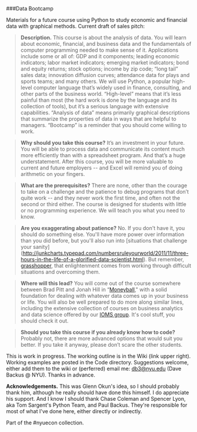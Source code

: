###Data Bootcamp

Materials for a future course using Python to study economic and financial data with graphical methods. Current draft of sales pitch:

>**Description.** This course is about the analysis of data.  You will learn about economic, financial, and business data and the fundamentals of computer programming needed to make sense of it.  Applications include some or all of:  GDP and it components; leading economic indicators; labor market indicators; emerging market indicators; bond and equity returns; stock options; income by zip code; “long tail” sales data; innovation diffusion curves; attendance data for plays and sports teams; and many others.  We will use Python, a popular high-level computer language that’s widely used in finance, consulting, and other parts of the business world.  “High-level” means that it’s less painful than most (the hard work is done by the language and its collection of tools), but it’s a serious language with extensive capabilities.  “Analysis of data” means primarily graphical descriptions that summarize the properties of data in ways that are helpful to managers.  “Bootcamp” is a reminder that you should come willing to work. 

>**Why should you take this course?**  It’s an investment in your future.  You will be able to process data and communicate its content much more efficiently than with a spreadsheet program.  And that’s a huge understatement.  After this course, you will be more valuable to current and future employers -- and Excel will remind you of doing arithmetic on your fingers.  

>**What are the prerequisites?**  There are none, other than the courage to take on a challenge and the patience to debug programs that don’t quite work -- and they never work the first time, and often not the second or third either.  The course is designed for students with little or no programming experience.  We will teach you what you need to know.  

>**Are you exaggerating about patience?** No. If you don't have it, you should do something else.  You'll have more power over information than you did before, but you'll also run into [situations that challenge your sanity] (http://junkcharts.typepad.com/numbersruleyourworld/2011/11/three-hours-in-the-life-of-a-glorified-data-scientist.html). But remember, [grasshopper](http://en.wikipedia.org/wiki/Kwai_Chang_Caine), 
that enlightenment comes from working through difficult situations and overcoming them.  

>**Where will this lead?**  You will come out of the course somewhere between Brad Pitt and Jonah Hill in 
“[Moneyball](http://en.wikipedia.org/wiki/Moneyball_(film))," with a solid foundation for dealing with whatever data comes up in your business or life.  You will also be well prepared to do more along similar lines, including the extensive collection of courses on business analytics and data science offered by our 
[IOMS group](http://www.stern.nyu.edu/experience-stern/about/departments-centers-initiatives/academic-departments/ioms-dept/).  It's cool stuff, you should check it out.    

>**Should you take this course if you already know how to code?**  Probably not, there are more advanced options that would suit you better.  If you take it anyway, please don’t scare the other students.  

This is work in progress.  The working outline is in the Wiki (link upper right).  Working examples are posted in the Code directory.  Suggestions welcome, either add them to the wiki or (perferred) email me:  db3@nyu.edu (Dave Backus @ NYU). Thanks in advance. 

**Acknowledgements.**
This was Glenn Okun's idea, so I should probably thank him, although he really should have done this himself.  I do appreciate his support.  And I know I should thank Chase Coleman and Spencer Lyon, aka Tom Sargent's Python Team, and Paul Backus.  They're responsible for most of what I've done here, either directly or indirectly.  

Part of the #nyuecon collection. 
